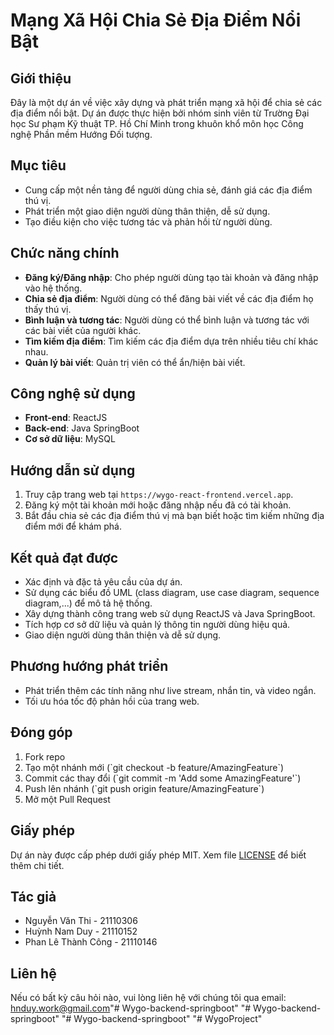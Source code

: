 # Mạng Xã Hội Chia Sẻ Địa Điểm Nổi Bật

## Giới thiệu
Đây là một dự án về việc xây dựng và phát triển mạng xã hội để chia sẻ các địa điểm nổi bật. Dự án được thực hiện bởi nhóm sinh viên từ Trường Đại học Sư phạm Kỹ thuật TP. Hồ Chí Minh trong khuôn khổ môn học Công nghệ Phần mềm Hướng Đối tượng.

## Mục tiêu
- Cung cấp một nền tảng để người dùng chia sẻ, đánh giá các địa điểm thú vị.
- Phát triển một giao diện người dùng thân thiện, dễ sử dụng.
- Tạo điều kiện cho việc tương tác và phản hồi từ người dùng.

## Chức năng chính
- **Đăng ký/Đăng nhập**: Cho phép người dùng tạo tài khoản và đăng nhập vào hệ thống.
- **Chia sẻ địa điểm**: Người dùng có thể đăng bài viết về các địa điểm họ thấy thú vị.
- **Bình luận và tương tác**: Người dùng có thể bình luận và tương tác với các bài viết của người khác.
- **Tìm kiếm địa điểm**: Tìm kiếm các địa điểm dựa trên nhiều tiêu chí khác nhau.
- **Quản lý bài viết**: Quản trị viên có thể ẩn/hiện bài viết.

## Công nghệ sử dụng
- **Front-end**: ReactJS
- **Back-end**: Java SpringBoot
- **Cơ sở dữ liệu**: MySQL



## Hướng dẫn sử dụng
1. Truy cập trang web tại `https://wygo-react-frontend.vercel.app`.
2. Đăng ký một tài khoản mới hoặc đăng nhập nếu đã có tài khoản.
3. Bắt đầu chia sẻ các địa điểm thú vị mà bạn biết hoặc tìm kiếm những địa điểm mới để khám phá.

## Kết quả đạt được
- Xác định và đặc tả yêu cầu của dự án.
- Sử dụng các biểu đồ UML (class diagram, use case diagram, sequence diagram,...) để mô tả hệ thống.
- Xây dựng thành công trang web sử dụng ReactJS và Java SpringBoot.
- Tích hợp cơ sở dữ liệu và quản lý thông tin người dùng hiệu quả.
- Giao diện người dùng thân thiện và dễ sử dụng.

## Phương hướng phát triển
- Phát triển thêm các tính năng như live stream, nhắn tin, và video ngắn.
- Tối ưu hóa tốc độ phản hồi của trang web.

## Đóng góp
1. Fork repo
2. Tạo một nhánh mới (\`git checkout -b feature/AmazingFeature\`)
3. Commit các thay đổi (\`git commit -m 'Add some AmazingFeature'\`)
4. Push lên nhánh (\`git push origin feature/AmazingFeature\`)
5. Mở một Pull Request

## Giấy phép
Dự án này được cấp phép dưới giấy phép MIT. Xem file [LICENSE](./LICENSE) để biết thêm chi tiết.

## Tác giả
- Nguyễn Văn Thi - 21110306
- Huỳnh Nam Duy - 21110152
- Phan Lê Thành Công - 21110146

## Liên hệ
Nếu có bất kỳ câu hỏi nào, vui lòng liên hệ với chúng tôi qua email: hnduy.work@gmail.com"# Wygo-backend-springboot" 
"# Wygo-backend-springboot" 
"# Wygo-backend-springboot" 
"# WygoProject" 
